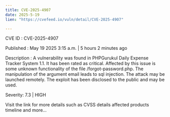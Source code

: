 ```yaml
---
title: CVE-2025-4907
date: 2025-5-19
lien: "https://cvefeed.io/vuln/detail/CVE-2025-4907"

---
```


CVE ID : CVE-2025-4907

Published :  May 19
2025
3:15 a.m. | 5 hours
2 minutes ago

Description : A vulnerability was found in PHPGurukul Daily Expense Tracker System 1.1. It has been rated as critical. Affected by this issue is some unknown functionality of the file /forgot-password.php. The manipulation of the argument email leads to sql injection. The attack may be launched remotely. The exploit has been disclosed to the public and may be used.

Severity: 7.3 | HIGH

Visit the link for more details
such as CVSS details
affected products
timeline
and more...
